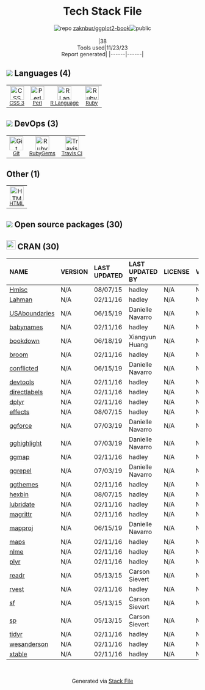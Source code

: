 <!--
--- Readme.md Snippet without images Start ---
## Tech Stack
zaknbur/ggplot2-book is built on the following main stack:
- [Ruby](https://www.ruby-lang.org) – Languages
- [Perl](http://www.perl.org/) – Languages
- [R Language](http://www.r-project.org/) – Languages
- [Travis CI](http://travis-ci.com/) – Continuous Integration

Full tech stack [here](/techstack.md)
--- Readme.md Snippet without images End ---

--- Readme.md Snippet with images Start ---
## Tech Stack
zaknbur/ggplot2-book is built on the following main stack:
- <img width='25' height='25' src='https://img.stackshare.io/service/989/ruby.png' alt='Ruby'/> [Ruby](https://www.ruby-lang.org) – Languages
- <img width='25' height='25' src='https://img.stackshare.io/service/1048/perl.png' alt='Perl'/> [Perl](http://www.perl.org/) – Languages
- <img width='25' height='25' src='https://img.stackshare.io/service/1213/r-logo.png' alt='R Language'/> [R Language](http://www.r-project.org/) – Languages
- <img width='25' height='25' src='https://img.stackshare.io/service/460/Lu6cGu0z_400x400.png' alt='Travis CI'/> [Travis CI](http://travis-ci.com/) – Continuous Integration

Full tech stack [here](/techstack.md)
--- Readme.md Snippet with images End ---
-->
<div align="center">

# Tech Stack File
![](https://img.stackshare.io/repo.svg "repo") [zaknbur/ggplot2-book](https://github.com/zaknbur/ggplot2-book)![](https://img.stackshare.io/public_badge.svg "public")
<br/><br/>
|38<br/>Tools used|11/23/23 <br/>Report generated|
|------|------|
</div>

## <img src='https://img.stackshare.io/languages.svg'/> Languages (4)
<table><tr>
  <td align='center'>
  <img width='36' height='36' src='https://img.stackshare.io/service/6727/css.png' alt='CSS 3'>
  <br>
  <sub><a href="https://developer.mozilla.org/en-US/docs/Web/CSS/CSS3">CSS 3</a></sub>
  <br>
  <sub></sub>
</td>

<td align='center'>
  <img width='36' height='36' src='https://img.stackshare.io/service/1048/perl.png' alt='Perl'>
  <br>
  <sub><a href="http://www.perl.org/">Perl</a></sub>
  <br>
  <sub></sub>
</td>

<td align='center'>
  <img width='36' height='36' src='https://img.stackshare.io/service/1213/r-logo.png' alt='R Language'>
  <br>
  <sub><a href="http://www.r-project.org/">R Language</a></sub>
  <br>
  <sub></sub>
</td>

<td align='center'>
  <img width='36' height='36' src='https://img.stackshare.io/service/989/ruby.png' alt='Ruby'>
  <br>
  <sub><a href="https://www.ruby-lang.org">Ruby</a></sub>
  <br>
  <sub></sub>
</td>

</tr>
</table>

## <img src='https://img.stackshare.io/devops.svg'/> DevOps (3)
<table><tr>
  <td align='center'>
  <img width='36' height='36' src='https://img.stackshare.io/service/1046/git.png' alt='Git'>
  <br>
  <sub><a href="http://git-scm.com/">Git</a></sub>
  <br>
  <sub></sub>
</td>

<td align='center'>
  <img width='36' height='36' src='https://img.stackshare.io/service/12795/5jL6-BA5_400x400.jpeg' alt='RubyGems'>
  <br>
  <sub><a href="https://rubygems.org/">RubyGems</a></sub>
  <br>
  <sub></sub>
</td>

<td align='center'>
  <img width='36' height='36' src='https://img.stackshare.io/service/460/Lu6cGu0z_400x400.png' alt='Travis CI'>
  <br>
  <sub><a href="http://travis-ci.com/">Travis CI</a></sub>
  <br>
  <sub></sub>
</td>

</tr>
</table>

## Other (1)
<table><tr>
  <td align='center'>
  <img width='36' height='36' src='https://img.stackshare.io/service/2270/no-img-open-source.png' alt='HTML'>
  <br>
  <sub><a href="http://">HTML</a></sub>
  <br>
  <sub></sub>
</td>

</tr>
</table>


## <img src='https://img.stackshare.io/group.svg' /> Open source packages (30)</h2>

## <img width='24' height='24' src='https://img.stackshare.io/package_manager/105004/default_a16028785587c9c482ce21483b5e660123a3d270.png'/> CRAN (30)

|NAME|VERSION|LAST UPDATED|LAST UPDATED BY|LICENSE|VULNERABILITIES|
|:------|:------|:------|:------|:------|:------|
|[Hmisc](https://cran.r-project.org/Hmisc)|N/A|08/07/15|hadley |N/A|N/A|
|[Lahman](https://cran.r-project.org/Lahman)|N/A|02/11/16|hadley |N/A|N/A|
|[USAboundaries](https://cran.r-project.org/USAboundaries)|N/A|06/15/19|Danielle Navarro |N/A|N/A|
|[babynames](https://cran.r-project.org/babynames)|N/A|02/11/16|hadley |N/A|N/A|
|[bookdown](https://cran.r-project.org/bookdown)|N/A|06/18/19|Xiangyun Huang |N/A|N/A|
|[broom](https://cran.r-project.org/broom)|N/A|02/11/16|hadley |N/A|N/A|
|[conflicted](https://cran.r-project.org/conflicted)|N/A|06/15/19|Danielle Navarro |N/A|N/A|
|[devtools](https://cran.r-project.org/devtools)|N/A|02/11/16|hadley |N/A|N/A|
|[directlabels](https://cran.r-project.org/directlabels)|N/A|02/11/16|hadley |N/A|N/A|
|[dplyr](https://cran.r-project.org/dplyr)|N/A|02/11/16|hadley |N/A|N/A|
|[effects](https://cran.r-project.org/effects)|N/A|08/07/15|hadley |N/A|N/A|
|[ggforce](https://cran.r-project.org/ggforce)|N/A|07/03/19|Danielle Navarro |N/A|N/A|
|[gghighlight](https://cran.r-project.org/gghighlight)|N/A|07/03/19|Danielle Navarro |N/A|N/A|
|[ggmap](https://cran.r-project.org/ggmap)|N/A|02/11/16|hadley |N/A|N/A|
|[ggrepel](https://cran.r-project.org/ggrepel)|N/A|07/03/19|Danielle Navarro |N/A|N/A|
|[ggthemes](https://cran.r-project.org/ggthemes)|N/A|02/11/16|hadley |N/A|N/A|
|[hexbin](https://cran.r-project.org/hexbin)|N/A|08/07/15|hadley |N/A|N/A|
|[lubridate](https://cran.r-project.org/lubridate)|N/A|02/11/16|hadley |N/A|N/A|
|[magrittr](https://cran.r-project.org/magrittr)|N/A|02/11/16|hadley |N/A|N/A|
|[mapproj](https://cran.r-project.org/mapproj)|N/A|06/15/19|Danielle Navarro |N/A|N/A|
|[maps](https://cran.r-project.org/maps)|N/A|02/11/16|hadley |N/A|N/A|
|[nlme](https://cran.r-project.org/nlme)|N/A|02/11/16|hadley |N/A|N/A|
|[plyr](https://cran.r-project.org/plyr)|N/A|02/11/16|hadley |N/A|N/A|
|[readr](https://cran.r-project.org/readr)|N/A|05/13/15|Carson Sievert |N/A|N/A|
|[rvest](https://cran.r-project.org/rvest)|N/A|02/11/16|hadley |N/A|N/A|
|[sf](https://cran.r-project.org/sf)|N/A|05/13/15|Carson Sievert |N/A|N/A|
|[sp](https://cran.r-project.org/sp)|N/A|05/13/15|Carson Sievert |N/A|N/A|
|[tidyr](https://cran.r-project.org/tidyr)|N/A|02/11/16|hadley |N/A|N/A|
|[wesanderson](https://cran.r-project.org/wesanderson)|N/A|02/11/16|hadley |N/A|N/A|
|[xtable](https://cran.r-project.org/xtable)|N/A|02/11/16|hadley |N/A|N/A|

<br/>
<div align='center'>

Generated via [Stack File](https://github.com/marketplace/stack-file)
